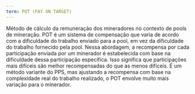 ```yaml
---
term: POT (PAY ON TARGET)
---
```


Método de cálculo da remuneração dos mineradores no contexto de pools de mineração. POT é um sistema de compensação que varia de acordo com a dificuldade do trabalho enviado para a pool, em vez da dificuldade do trabalho fornecido pela pool. Nessa abordagem, a recompensa por cada participação enviada por um minerador é estabelecida com base na dificuldade dessa participação específica. Isso significa que participações mais difíceis são melhor recompensadas do que as menos difíceis. É um método variante do PPS, mas ajustando a recompensa com base na complexidade real do trabalho realizado, o POT envolve muito mais variação para o minerador.